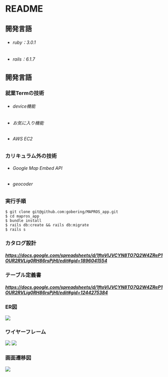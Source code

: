 # README

## 開発言語

- ###### ruby：3.0.1 
- ###### rails：6.1.7

## 開発言語

### 就業Termの技術
- ###### device機能
- ###### お気に入り機能
- ###### AWS EC2

### カリキュラム外の技術

- ###### Google Map Embed API
- ###### geocoder

### 実行手順

```
$ git clone git@github.com:gobering/MAPROS_app.git
$ cd mapros_app
$ bundle install
$ rails db:create && rails db:migrate
$ rails s
```

### カタログ設計

##### https://docs.google.com/spreadsheets/d/1ftoVIJVCYN8TO7Q2W4ZReP1OUR2RVLig0RH86rsPjHI/edit#gid=1896041554

### テーブル定義書

##### https://docs.google.com/spreadsheets/d/1ftoVIJVCYN8TO7Q2W4ZReP1OUR2RVLig0RH86rsPjHI/edit#gid=1244275384

### ER図

![](https://i.imgur.com/BfwoJCZ.png)






### ワイヤーフレーム

![](https://i.imgur.com/AL4ZY6w.png)
![](https://i.imgur.com/mVrBCkI.png)



### 画面遷移図

![](https://i.imgur.com/7yWLspp.png)